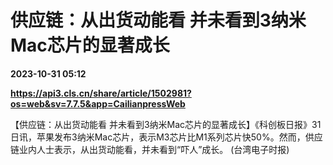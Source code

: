 # 供应链：从出货动能看 并未看到3纳米Mac芯片的显著成长

**2023-10-31 05:12**

**https://api3.cls.cn/share/article/1502981?os=web&sv=7.7.5&app=CailianpressWeb**

【供应链：从出货动能看 并未看到3纳米Mac芯片的显著成长】《科创板日报》31日讯，苹果发布3纳米Mac芯片，表示M3芯片比M1系列芯片快50%。然而，供应链业内人士表示，从出货动能看，并未看到“吓人”成长。 (台湾电子时报)